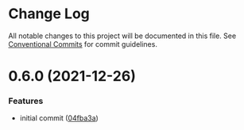 # Change Log

All notable changes to this project will be documented in this file.
See [Conventional Commits](https://conventionalcommits.org) for commit guidelines.

# 0.6.0 (2021-12-26)


### Features

* initial commit ([04fba3a](https://github.com/cogejs/coge/commit/04fba3a3f5c8c7544243aeffbf933bb0dc4330b6))
